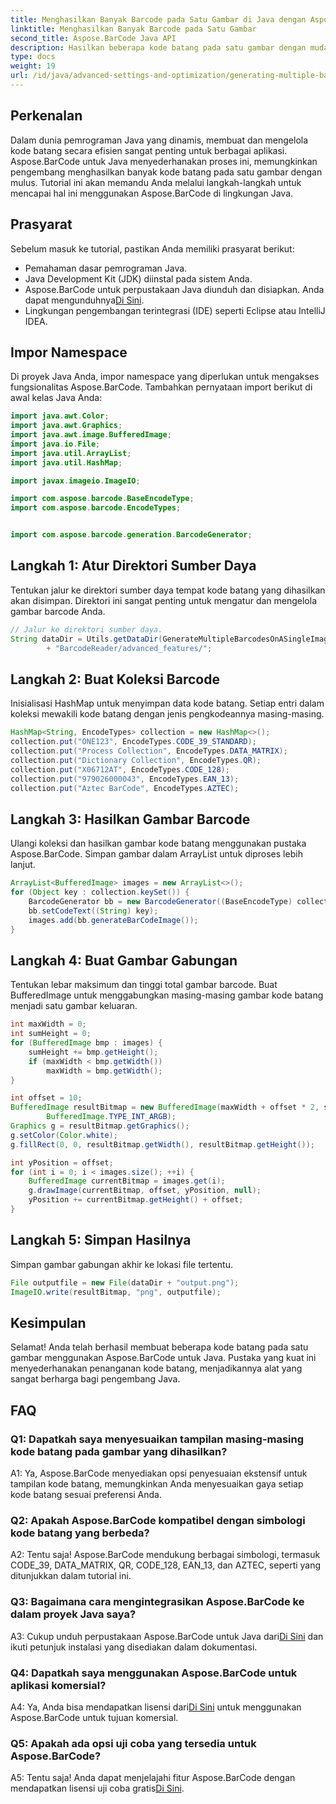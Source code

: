 ```yaml
---
title: Menghasilkan Banyak Barcode pada Satu Gambar di Java dengan Aspose.BarCode
linktitle: Menghasilkan Banyak Barcode pada Satu Gambar
second_title: Aspose.BarCode Java API
description: Hasilkan beberapa kode batang pada satu gambar dengan mudah menggunakan Aspose.BarCode untuk Java. Ikuti panduan langkah demi langkah kami untuk integrasi yang lancar.
type: docs
weight: 19
url: /id/java/advanced-settings-and-optimization/generating-multiple-barcodes-single-image/
---
```

## Perkenalan

Dalam dunia pemrograman Java yang dinamis, membuat dan mengelola kode batang secara efisien sangat penting untuk berbagai aplikasi. Aspose.BarCode untuk Java menyederhanakan proses ini, memungkinkan pengembang menghasilkan banyak kode batang pada satu gambar dengan mulus. Tutorial ini akan memandu Anda melalui langkah-langkah untuk mencapai hal ini menggunakan Aspose.BarCode di lingkungan Java.

## Prasyarat

Sebelum masuk ke tutorial, pastikan Anda memiliki prasyarat berikut:

- Pemahaman dasar pemrograman Java.
- Java Development Kit (JDK) diinstal pada sistem Anda.
- Aspose.BarCode untuk perpustakaan Java diunduh dan disiapkan. Anda dapat mengunduhnya[Di Sini](https://releases.aspose.com/barcode/java/).
- Lingkungan pengembangan terintegrasi (IDE) seperti Eclipse atau IntelliJ IDEA.

## Impor Namespace

Di proyek Java Anda, impor namespace yang diperlukan untuk mengakses fungsionalitas Aspose.BarCode. Tambahkan pernyataan import berikut di awal kelas Java Anda:

```java
import java.awt.Color;
import java.awt.Graphics;
import java.awt.image.BufferedImage;
import java.io.File;
import java.util.ArrayList;
import java.util.HashMap;

import javax.imageio.ImageIO;

import com.aspose.barcode.BaseEncodeType;
import com.aspose.barcode.EncodeTypes;


import com.aspose.barcode.generation.BarcodeGenerator;
```

## Langkah 1: Atur Direktori Sumber Daya

Tentukan jalur ke direktori sumber daya tempat kode batang yang dihasilkan akan disimpan. Direktori ini sangat penting untuk mengatur dan mengelola gambar barcode Anda.

```java
// Jalur ke direktori sumber daya.
String dataDir = Utils.getDataDir(GenerateMultipleBarcodesOnASingleImage.class)
        + "BarcodeReader/advanced_features/";
```

## Langkah 2: Buat Koleksi Barcode

Inisialisasi HashMap untuk menyimpan data kode batang. Setiap entri dalam koleksi mewakili kode batang dengan jenis pengkodeannya masing-masing.

```java
HashMap<String, EncodeTypes> collection = new HashMap<>();
collection.put("ONE123", EncodeTypes.CODE_39_STANDARD);
collection.put("Process Collection", EncodeTypes.DATA_MATRIX);
collection.put("Dictionary Collection", EncodeTypes.QR);
collection.put("X06712AT", EncodeTypes.CODE_128);
collection.put("979026000043", EncodeTypes.EAN_13);
collection.put("Aztec BarCode", EncodeTypes.AZTEC);
```

## Langkah 3: Hasilkan Gambar Barcode

Ulangi koleksi dan hasilkan gambar kode batang menggunakan pustaka Aspose.BarCode. Simpan gambar dalam ArrayList untuk diproses lebih lanjut.

```java
ArrayList<BufferedImage> images = new ArrayList<>();
for (Object key : collection.keySet()) {
    BarcodeGenerator bb = new BarcodeGenerator((BaseEncodeType) collection.get(key));
    bb.setCodeText((String) key);
    images.add(bb.generateBarCodeImage());
}
```

## Langkah 4: Buat Gambar Gabungan

Tentukan lebar maksimum dan tinggi total gambar barcode. Buat BufferedImage untuk menggabungkan masing-masing gambar kode batang menjadi satu gambar keluaran.

```java
int maxWidth = 0;
int sumHeight = 0;
for (BufferedImage bmp : images) {
    sumHeight += bmp.getHeight();
    if (maxWidth < bmp.getWidth())
        maxWidth = bmp.getWidth();
}

int offset = 10;
BufferedImage resultBitmap = new BufferedImage(maxWidth + offset * 2, sumHeight + offset * images.size(),
        BufferedImage.TYPE_INT_ARGB);
Graphics g = resultBitmap.getGraphics();
g.setColor(Color.white);
g.fillRect(0, 0, resultBitmap.getWidth(), resultBitmap.getHeight());

int yPosition = offset;
for (int i = 0; i < images.size(); ++i) {
    BufferedImage currentBitmap = images.get(i);
    g.drawImage(currentBitmap, offset, yPosition, null);
    yPosition += currentBitmap.getHeight() + offset;
}
```
## Langkah 5: Simpan Hasilnya

Simpan gambar gabungan akhir ke lokasi file tertentu.

```java
File outputfile = new File(dataDir + "output.png");
ImageIO.write(resultBitmap, "png", outputfile);
```

## Kesimpulan

Selamat! Anda telah berhasil membuat beberapa kode batang pada satu gambar menggunakan Aspose.BarCode untuk Java. Pustaka yang kuat ini menyederhanakan penanganan kode batang, menjadikannya alat yang sangat berharga bagi pengembang Java.

## FAQ

### Q1: Dapatkah saya menyesuaikan tampilan masing-masing kode batang pada gambar yang dihasilkan?

A1: Ya, Aspose.BarCode menyediakan opsi penyesuaian ekstensif untuk tampilan kode batang, memungkinkan Anda menyesuaikan gaya setiap kode batang sesuai preferensi Anda.

### Q2: Apakah Aspose.BarCode kompatibel dengan simbologi kode batang yang berbeda?

A2: Tentu saja! Aspose.BarCode mendukung berbagai simbologi, termasuk CODE_39, DATA_MATRIX, QR, CODE_128, EAN_13, dan AZTEC, seperti yang ditunjukkan dalam tutorial ini.

### Q3: Bagaimana cara mengintegrasikan Aspose.BarCode ke dalam proyek Java saya?

 A3: Cukup unduh perpustakaan Aspose.BarCode untuk Java dari[Di Sini](https://releases.aspose.com/barcode/java/) dan ikuti petunjuk instalasi yang disediakan dalam dokumentasi.

### Q4: Dapatkah saya menggunakan Aspose.BarCode untuk aplikasi komersial?

 A4: Ya, Anda bisa mendapatkan lisensi dari[Di Sini](https://purchase.aspose.com/buy) untuk menggunakan Aspose.BarCode untuk tujuan komersial.

### Q5: Apakah ada opsi uji coba yang tersedia untuk Aspose.BarCode?

 A5: Tentu saja! Anda dapat menjelajahi fitur Aspose.BarCode dengan mendapatkan lisensi uji coba gratis[Di Sini](https://releases.aspose.com/).